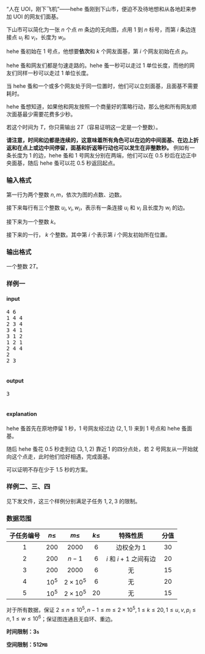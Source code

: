 “人在 UOI，刚下飞机”——hehe 蚤刚到下山市，便迫不及待地想和从各地赶来参加 UOI 的网友们面基。

下山市可以简化为一张 $n$ 个点 $m$ 条边的无向图，点用 $1$ 到 $n$ 标号，而第 $i$ 条边连接点 $u_i$ 和 $v_i$，长度为 $w_i$。

hehe 蚤初始在 $1$ 号点，他想要**依次**和 $k$ 个网友面基，第 $i$ 个网友初始在点 $p_i$。

hehe 蚤和网友们都是匀速走路的。hehe 蚤一秒可以走过 $1$ 单位长度，而他的网友们同样一秒可以走过 $1$ 单位长度。

当 hehe 蚤和一个或多个网友处于同一位置时，他们可以立刻面基，且面基不需要耗时。

hehe 蚤想知道，如果他和网友按照一个商量好的策略行动，那么他和所有网友顺次面基最少需要花费多少秒。

若这个时间为 $T$，你只需输出 $2T$（容易证明这一定是一个整数）。

**请注意，时间和边都是连续的，这意味着所有角色可以在边的中间面基、在边上折返和在点上或边中间停留，面基和折返等行动也可以发生在非整数秒。** 例如有一条长度为 $1$ 的边，hehe 蚤和 $1$ 号网友分别在两端，他们可以在 $0.5$ 秒后在边正中央面基，随后 hehe 蚤可以花 $0.5$ 秒返回起点。

### 输入格式

第一行为两个整数 $n, m$，依次为图的点数、边数。

接下来每行有三个整数 $u_i, v_i, w_i$，表示有一条连接 $u_i$ 和 $v_i$ 且长度为 $w_i$ 的边。

接下来为一个整数 $k$。

接下来的一行， $k$ 个整数。其中第 $i$ 个表示第 $i$ 个网友初始所在位置。

### 输出格式

一个整数 $2T$。

### 样例一

#### input
<pre>
4 6
1 4 4
2 3 4
3 4 1
3 1 2
1 2 1
2 4 4
2
2 3

</pre>

#### output
<pre>
3

</pre>

#### explanation

hehe 蚤首先在原地停留 $1$ 秒，$1$ 号网友经过边 $(2,1,1)$ 来到 $1$ 号点和 hehe 蚤面基。

随后 hehe 蚤花 $0.5$ 秒走到边 $(3,1,2)$ 靠近 $1$ 的四分点处，若 $2$ 号网友从一开始就向这个点走，此时他们恰好相遇，完成面基。

可以证明不存在少于 $1.5$ 秒的方案。

### 样例二、三、四

见下发文件，这三个样例分别满足子任务 $1,2,3$ 的限制。

### 数据范围

|子任务编号|$n \leq$|$m \leq$|$k \leq$|特殊性质|分值|
|:-:|:-:|:-:|:-:|:-:|:-:|
|$1$|$200$|$2000$|$6$|边权全为 $1$|$30$|
|$2$|$200$|$n - 1$|$6$|$i$ 和 $i + 1$ 之间有边|$20$|
|$3$|$200$|$2000$|$6$|无|$15$|
|$4$|$10^5$|$2 \times 10^5$|$6$|无|$20$|
|$5$|$10^5$|$2 \times 10^5$|$20$|无|$15$|

对于所有数据，保证 $2 \leq n \leq 10^5, n - 1 \leq m \leq 2 \times 10^5, 1 \leq k \leq 20, 1 \leq u, v, p_i \leq n, 1 \leq w \leq 10^6$；保证图连通且无自环、重边。

**时间限制：$3\texttt{s}$**

**空间限制：$512\texttt{MB}$**